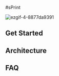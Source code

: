 #sPrint

![ezgif-4-8877da9391](https://github.com/PerkinsAndWill-IO/sPrint/assets/62248969/b055f8a6-db55-4604-aecb-b8934f70322a)

## Get Started

## Architecture

## FAQ
